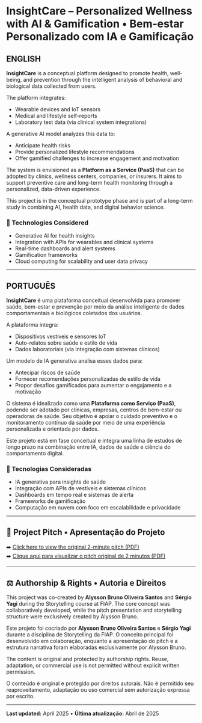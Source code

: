 # InsightCare – Personalized Wellness with AI & Gamification • Bem-estar Personalizado com IA e Gamificação

## ENGLISH

**InsightCare** is a conceptual platform designed to promote health, well-being, and prevention through the intelligent analysis of behavioral and biological data collected from users.

The platform integrates:
- Wearable devices and IoT sensors
- Medical and lifestyle self-reports
- Laboratory test data (via clinical system integrations)

A generative AI model analyzes this data to:
- Anticipate health risks
- Provide personalized lifestyle recommendations
- Offer gamified challenges to increase engagement and motivation

The system is envisioned as a **Platform as a Service (PaaS)** that can be adopted by clinics, wellness centers, companies, or insurers. It aims to support preventive care and long-term health monitoring through a personalized, data-driven experience.

This project is in the conceptual prototype phase and is part of a long-term study in combining AI, health data, and digital behavior science.

### 🧠 Technologies Considered
- Generative AI for health insights
- Integration with APIs for wearables and clinical systems
- Real-time dashboards and alert systems
- Gamification frameworks
- Cloud computing for scalability and user data privacy

---

## PORTUGUÊS

**InsightCare** é uma plataforma conceitual desenvolvida para promover saúde, bem-estar e prevenção por meio da análise inteligente de dados comportamentais e biológicos coletados dos usuários.

A plataforma integra:
- Dispositivos vestíveis e sensores IoT
- Auto-relatos sobre saúde e estilo de vida
- Dados laboratoriais (via integração com sistemas clínicos)

Um modelo de IA generativa analisa esses dados para:
- Antecipar riscos de saúde
- Fornecer recomendações personalizadas de estilo de vida
- Propor desafios gamificados para aumentar o engajamento e a motivação

O sistema é idealizado como uma **Plataforma como Serviço (PaaS)**, podendo ser adotado por clínicas, empresas, centros de bem-estar ou operadoras de saúde. Seu objetivo é apoiar o cuidado preventivo e o monitoramento contínuo da saúde por meio de uma experiência personalizada e orientada por dados.

Este projeto está em fase conceitual e integra uma linha de estudos de longo prazo na combinação entre IA, dados de saúde e ciência do comportamento digital.

### 🧠 Tecnologias Consideradas
- IA generativa para insights de saúde
- Integração com APIs de vestíveis e sistemas clínicos
- Dashboards em tempo real e sistemas de alerta
- Frameworks de gamificação
- Computação em nuvem com foco em escalabilidade e privacidade

---

## 🎤 Project Pitch • Apresentação do Projeto

➡️ [Click here to view the original 2-minute pitch (PDF)](pitch_insightcare.pdf)  
➡️ [Clique aqui para visualizar o pitch original de 2 minutos (PDF)](pitch_insightcare.pdf)

---

## ⚖️ Authorship & Rights • Autoria e Direitos

This project was co-created by **Alysson Bruno Oliveira Santos** and **Sérgio Yagi** during the Storytelling course at FIAP. The core concept was collaboratively developed, while the pitch presentation and storytelling structure were exclusively created by Alysson Bruno.

Este projeto foi cocriado por **Alysson Bruno Oliveira Santos** e **Sérgio Yagi** durante a disciplina de Storytelling da FIAP. O conceito principal foi desenvolvido em colaboração, enquanto a apresentação do pitch e a estrutura narrativa foram elaboradas exclusivamente por Alysson Bruno.

The content is original and protected by authorship rights. Reuse, adaptation, or commercial use is not permitted without explicit written permission.

O conteúdo é original e protegido por direitos autorais. Não é permitido seu reaproveitamento, adaptação ou uso comercial sem autorização expressa por escrito.

---

**Last updated:** April 2025 • **Última atualização:** Abril de 2025
